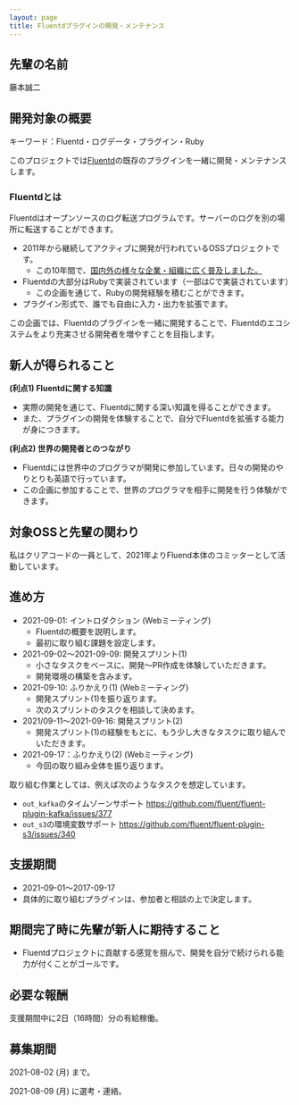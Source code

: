 ```yaml
---
layout: page
title: Fluentdプラグインの開発・メンテナンス
---
```


## 先輩の名前

藤本誠二

## 開発対象の概要

キーワード：Fluentd・ログデータ・プラグイン・Ruby

このプロジェクトでは[Fluentd](https://github.com/fluent/fluentd)の既存のプラグインを一緒に開発・メンテナンスします。

### Fluentdとは

Fluentdはオープンソースのログ転送プログラムです。サーバーのログを別の場所に転送することができます。

 * 2011年から継続してアクティブに開発が行われているOSSプロジェクトです。
   * この10年間で、[国内外の様々な企業・組織に広く普及しました。](https://www.fluentd.org/testimonials)
 * Fluentdの大部分はRubyで実装されています（一部はCで実装されています）
   * この企画を通じて、Rubyの開発経験を積むことができます。
 * プラグイン形式で、誰でも自由に入力・出力を拡張でます。

この企画では、Fluentdのプラグインを一緒に開発することで、Fluentdのエコシステムをより充実させる開発者を増やすことを目指します。

## 新人が得られること

**(利点1) Fluentdに関する知識**

* 実際の開発を通じて、Fluentdに関する深い知識を得ることができます。
* また、プラグインの開発を体験することで、自分でFluentdを拡張する能力が身につきます。

**(利点2) 世界の開発者とのつながり**

* Fluentdには世界中のプログラマが開発に参加しています。日々の開発のやりとりも英語で行っています。
* この企画に参加することで、世界のプログラマを相手に開発を行う体験ができます。

## 対象OSSと先輩の関わり

私はクリアコードの一員として、2021年よりFluend本体のコミッターとして活動しています。

## 進め方

* 2021-09-01: イントロダクション (Webミーティング)
  * Fluentdの概要を説明します。
  * 最初に取り組む課題を設定します。
* 2021-09-02〜2021-09-09: 開発スプリント(1)
  * 小さなタスクをベースに、開発〜PR作成を体験していただきます。
  * 開発環境の構築を含みます。
* 2021-09-10: ふりかえり(1) (Webミーティング)
  * 開発スプリント(1)を振り返ります。
  * 次のスプリントのタスクを相談して決めます。
* 2021/09-11〜2021-09-16: 開発スプリント(2)
  * 開発スプリント(1)の経験をもとに、もう少し大きなタスクに取り組んでいただきます。
* 2021-09-17：ふりかえり(2) (Webミーティング)
  * 今回の取り組み全体を振り返ります。

取り組む作業としては、例えば次のようなタスクを想定しています。

 * `out_kafka`のタイムゾーンサポート
   https://github.com/fluent/fluent-plugin-kafka/issues/377
 * `out_s3`の環境変数サポート
   https://github.com/fluent/fluent-plugin-s3/issues/340

## 支援期間

* 2021-09-01〜2017-09-17
* 具体的に取り組むプラグインは、参加者と相談の上で決定します。

## 期間完了時に先輩が新人に期待すること

 * Fluentdプロジェクトに貢献する感覚を掴んで、開発を自分で続けられる能力が付くことがゴールです。

## 必要な報酬

支援期間中に2日（16時間）分の有給稼働。

## 募集期間

2021-08-02 (月) まで。

2021-08-09 (月) に選考・連絡。
